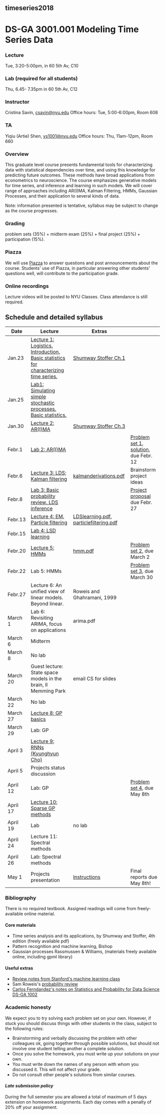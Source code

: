 ##  timeseries2018
#  DS-GA 3001.001  Modeling Time Series Data

### Lecture 
Tue, 3:20-5:00pm, in 60 5th Av, C10

### Lab (required for all students)
Thu, 6.45- 7.35pm in  60 5th Av, C12

###  Instructor 
Cristina Savin, csavin@nyu.edu
Office hours: Tue, 5:00-6:00pm, Room 608

### TA 
Yiqiu (Artie) Shen, ys1001@nyu.edu
Office hours: Thu, 11am-12pm, Room 660

### Overview
This graduate level course presents fundamental tools for characterizing data with statistical dependencies over time, and using this knowledge for predicting future outcomes. These methods have broad applications from econometrics to neuroscience. The course emphasizes generative models for time series, and inference and learning in such models. We will cover range of approaches including AR(I)MA, Kalman Filtering, HMMs, Gaussian Processes,  and their application to several kinds of data.

Note: information presented is tentative, syllabus may be subject to change as the course progresses.

### Grading
problem sets (35%) + midterm exam (25%) + final project (25%) + participation (15%). 

### Piazza 
We will use [Piazza]( https://piazza.com/nyu/spring2018/dsga3001008/home) to answer questions and post announcements about the course.  Students' use of Piazza, in particular answering other students' questions well, will contribute to the participation grade.

### Online recordings 
Lecture videos will be posted to NYU Classes. Class attendance is still required.

## Schedule and detailed syllabus

| Date | Lecture  | Extras | |
|----------|---------------|----------------|----------------|
|Jan.23| [Lecture 1: Logistics. Introduction.  Basic statistics for characterizing time series.](https://github.com/charlieblue17/timeseries2018/blob/master/slides/lecture1.pdf) | [Shumway Stoffer Ch.1](http://www.stat.pitt.edu/stoffer/tsa4/) | |
|Jan.25| [Lab1: Simulating simple stochastic processes. Basic statistics.](https://github.com/charlieblue17/timeseries2018/blob/master/lab/week1/lab-week-1.pdf) | | |
|Jan.30| [Lecture 2: AR(I)MA](https://github.com/charlieblue17/timeseries2018/blob/master/slides/lecture2.pdf) | [Shumway Stoffer Ch.3](http://www.stat.pitt.edu/stoffer/tsa4/) | |
|Febr.1| [Lab 2: AR(I)MA](https://github.com/charlieblue17/timeseries2018/tree/master/lab/week2) | | [Problem set 1](https://github.com/charlieblue17/timeseries2018/blob/master/homeworks/hw1.pdf), [solution](https://github.com/charlieblue17/timeseries2018/blob/master/homeworks/hw1_solution.pdf), due Febr. 12 |
|Febr.6| [Lecture 3: LDS; Kalman filtering](https://github.com/charlieblue17/timeseries2018/blob/master/slides/lecture3.pdf) | [kalmanderivations.pdf](https://github.com/charlieblue17/timeseries2018/blob/master/handouts/kalmanderivations.pdf) | Brainstorm project ideas |
|Febr.8| [Lab 3: Basic probability review. LDS inference](https://github.com/charlieblue17/timeseries2018/blob/master/lab/Lab3.pdf) | | [Project proposal](https://github.com/charlieblue17/timeseries2018/blob/master/handouts/projectproposal.pdf) due Febr. 27 |
|Febr.13 |[Lecture 4: EM. Particle filtering](https://github.com/charlieblue17/timeseries2018/blob/master/slides/lecture4.pdf) | [LDSlearning.pdf](https://github.com/charlieblue17/timeseries2018/blob/master/handouts/LDSlearning.pdf), [particlefiltering.pdf](https://github.com/charlieblue17/timeseries2018/blob/master/handouts/particlefiltering.pdf) | |
|Febr.15 |[Lab 4: LSD learning](https://github.com/charlieblue17/timeseries2018/blob/master/lab/week4/lab-week-4.pdf)  | |  |
|Febr.20 |[Lecture 5: HMMs](https://github.com/charlieblue17/timeseries2018/blob/master/slides/lecture5.pdf) | [hmm.pdf](https://github.com/charlieblue17/timeseries2018/blob/master/handouts/hmm.pdf) | [Problem set 2](https://github.com/charlieblue17/timeseries2018/blob/master/homeworks/hw2.pdf), due March 2|
|Febr.22| Lab 5: HMMs | | [Problem set 3](https://github.com/charlieblue17/timeseries2018/blob/master/homeworks/hw3.pdf), due March 30 |
|Febr.27 | Lecture 6: An unified view of linear models. Beyond linear. | Roweis and Ghahramani, 1999 |
|March 1 | Lab 6: Revisiting ARIMA, focus on applications | arima.pdf |
|March 6 | Midterm | | |
|March 8 | No lab | | |
|March 20| Guest lecture: State space models in the brain, Il Memming Park| email CS for slides| |
|March 22| No lab | | |
|March 27 | [Lecture 8: GP basics](https://github.com/charlieblue17/timeseries2018/blob/master/slides/lecture8.pdf) | | |
|March 29 | Lab: GP  | | |
|April 3 | [Lecture 9: RNNs (Kyunghyun Cho)](https://github.com/charlieblue17/timeseries2018/blob/master/slides/rnn_timeseries.pptx) | | |
|April 5| Projects status discussion | | |
|April 12| Lab: GP || [Problem set 4](https://github.com/charlieblue17/timeseries2018/blob/master/homeworks/hw4.pdf), due May 8th |
|April 17| [Lecture 10: Sparse GP methods](https://github.com/charlieblue17/timeseries2018/blob/master/slides/lecture10.pdf)|||
|April 19| Lab | no lab ||
|April 24| Lecture 11: Spectral methods |||
|April 26| Lab: Spectral methods |||
|May 1| Projects presentation | [Instructions](https://github.com/charlieblue17/timeseries2018/blob/master/project/projectwriteup.pdf) | Final reports due May 8th!|


### Bibliography
There is no required textbook. Assigned readings will come from freely-available online material.

#### Core materials
 - Time series analysis and its applications, by Shumway and Stoffer, 4th edition (freely available pdf)
 - Pattern recognition and machine learning, Bishop
 - Gaussian processes Rassmussen & Williams, (materials freely available online, including gpml library)

#### Useful extras
 - [Review notes from Stanford's machine learning class](http://cs229.stanford.edu/section/cs229-prob.pdf)
 - Sam Roweis's [probability review](http://cs.nyu.edu/%7Edsontag/courses/ml12/notes/probx.pdf)
 - [Carlos Ferndandez's notes on Statistics and Probability for Data Science DS-GA 1002](http://www.cims.nyu.edu/~cfgranda/pages/stuff/probability_stats_for_DS.pdf) 

### Academic honesty

We expect you to try solving each problem set on your own. However, if  stuck  you should discuss things with other students in the class, subject to the following rules:
  - Brainstorming and verbally discussing the problem with other colleagues ok, going together through possible solutions, but should not involve one student telling another a complete solution.
  - Once you solve the homework, you must write up your solutions on your own.
  - You must write down the names of any person with whom you discussed it. This will not affect your grade.
  - Do not consult other people's solutions from similar courses.

#### *Late submission policy*
During the full semester you are allowed a total of maximum of 5 days extension on homework assignments. Each day comes with a  penalty of 20% off your assignment.
